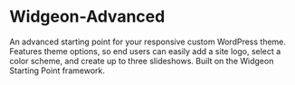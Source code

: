 Widgeon-Advanced
================

An advanced starting point for your responsive custom WordPress theme.  Features theme options, so end users can easily add a site logo, select a color scheme, and create up to three slideshows.  Built on the Widgeon Starting Point framework.
